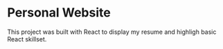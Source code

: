 # Personal Website

This project was built with React to display my resume and highligh basic React skillset.
